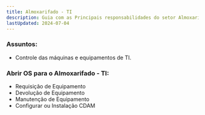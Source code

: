 ```yaml
---
title: Almoxarifado - TI
description: Guia com as Principais responsabilidades do setor Almoxarifado - TI.
lastUpdated: 2024-07-04
---
```


### Assuntos:

- Controle das máquinas e equipamentos de TI.


### Abrir OS para o Almoxarifado - TI:

- Requisição de Equipamento
- Devolução de Equipamento
- Manutenção de Equipamento
- Configurar ou Instalação CDAM
